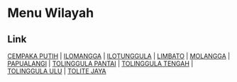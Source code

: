 # Menu Wilayah

## Link

[CEMPAKA PUTIH](https://github.com/gigit-pemilu/pemilu-2024-75-gorontalo/tree/main/pilpres/hitung-suara/sub/75-gorontalo/sub/05-gorontalo-utara/sub/05-tolinggula/sub/2011-cempaka-putih)
 | 
[ILOMANGGA](https://github.com/gigit-pemilu/pemilu-2024-75-gorontalo/tree/main/pilpres/hitung-suara/sub/75-gorontalo/sub/05-gorontalo-utara/sub/05-tolinggula/sub/2017-ilomangga)
 | 
[ILOTUNGGULA](https://github.com/gigit-pemilu/pemilu-2024-75-gorontalo/tree/main/pilpres/hitung-suara/sub/75-gorontalo/sub/05-gorontalo-utara/sub/05-tolinggula/sub/2018-ilotunggula)
 | 
[LIMBATO](https://github.com/gigit-pemilu/pemilu-2024-75-gorontalo/tree/main/pilpres/hitung-suara/sub/75-gorontalo/sub/05-gorontalo-utara/sub/05-tolinggula/sub/2006-limbato)
 | 
[MOLANGGA](https://github.com/gigit-pemilu/pemilu-2024-75-gorontalo/tree/main/pilpres/hitung-suara/sub/75-gorontalo/sub/05-gorontalo-utara/sub/05-tolinggula/sub/2008-molangga)
 | 
[PAPUALANGI](https://github.com/gigit-pemilu/pemilu-2024-75-gorontalo/tree/main/pilpres/hitung-suara/sub/75-gorontalo/sub/05-gorontalo-utara/sub/05-tolinggula/sub/2007-papualangi)
 | 
[TOLINGGULA PANTAI](https://github.com/gigit-pemilu/pemilu-2024-75-gorontalo/tree/main/pilpres/hitung-suara/sub/75-gorontalo/sub/05-gorontalo-utara/sub/05-tolinggula/sub/2002-tolinggula-pantai)
 | 
[TOLINGGULA TENGAH](https://github.com/gigit-pemilu/pemilu-2024-75-gorontalo/tree/main/pilpres/hitung-suara/sub/75-gorontalo/sub/05-gorontalo-utara/sub/05-tolinggula/sub/2001-tolinggula-tengah)
 | 
[TOLINGGULA ULU](https://github.com/gigit-pemilu/pemilu-2024-75-gorontalo/tree/main/pilpres/hitung-suara/sub/75-gorontalo/sub/05-gorontalo-utara/sub/05-tolinggula/sub/2003-tolinggula-ulu)
 | 
[TOLITE JAYA](https://github.com/gigit-pemilu/pemilu-2024-75-gorontalo/tree/main/pilpres/hitung-suara/sub/75-gorontalo/sub/05-gorontalo-utara/sub/05-tolinggula/sub/2014-tolite-jaya)

